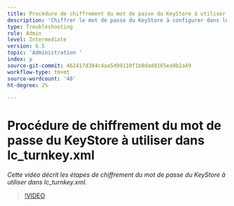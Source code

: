 ```yaml
---
title: Procédure de chiffrement du mot de passe du KeyStore à utiliser dans lc_turnkey.xml
description: 'Chiffrer le mot de passe du KeyStore à configurer dans le fichier lc_turnkey.xml '
type: Troubleshooting
role: Admin
level: Intermediate
version: 6.5
topic: 'Administration '
index: y
source-git-commit: 462417d384c4aa5d99110f1b8dadd165ea9b2a49
workflow-type: tm+mt
source-wordcount: '48'
ht-degree: 2%

---
```



# Procédure de chiffrement du mot de passe du KeyStore à utiliser dans lc_turnkey.xml

*Cette vidéo décrit les étapes de chiffrement du mot de passe du KeyStore à utiliser dans lc_turnkey.xml.*

>[!VIDEO](https://video.tv.adobe.com/v/335538?quality=9&learn=on)

